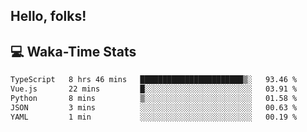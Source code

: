 
## Hello, folks!

## 💻 Waka-Time Stats
<!--START_SECTION:waka-->

```txt
TypeScript   8 hrs 46 mins   ███████████████████████▒░   93.46 %
Vue.js       22 mins         █░░░░░░░░░░░░░░░░░░░░░░░░   03.91 %
Python       8 mins          ▒░░░░░░░░░░░░░░░░░░░░░░░░   01.58 %
JSON         3 mins          ░░░░░░░░░░░░░░░░░░░░░░░░░   00.63 %
YAML         1 min           ░░░░░░░░░░░░░░░░░░░░░░░░░   00.19 %
```

<!--END_SECTION:waka-->


<br>


<!---
ShivamJhaa/ShivamJhaa is a ✨ special ✨ repository because its `README.md` (this file) appears on your GitHub profile.
You can click the Preview link to take a look at your changes.
--->
